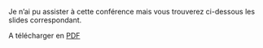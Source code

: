 
Je n&#8217;ai pu assister à cette conférence mais vous trouverez ci-dessous les slides correspondant.



A télécharger en <a href="http://www.elao.com/blog/wp-content/uploads/sflive2012/framework.pdf" title="Symfony Live 2012 - What do I get from the full stack framework? " target="_blank">PDF</a>